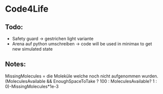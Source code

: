 # Code4Life

## Todo:
* Safety guard -> gestrichen light variante
* Arena auf python umschreiben -> code will be used in minimax to get new simulated state


## Notes:
MissingMolecules = die Moleküle welche noch nicht aufgenommen wurden.
(MoleculesAvailable && EnoughSpaceToTake ? 100 : MoleculesAvailable? 1 : 0)-MissingMolecules*1e-3
